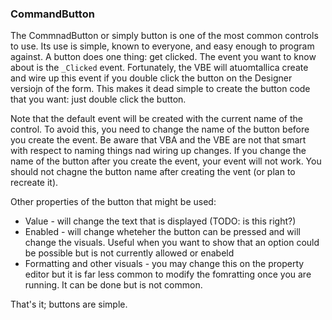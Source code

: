 ### CommandButton

The CommnadButton or simply button is one of the most common controls to use. Its use is simple, known to everyone, and easy enough to program against. A button does one thing: get clicked. The event you want to know about is the `_Clicked` event. Fortunately, the VBE will atuomtallica create and wire up this event if you double click the button on the Designer versiojn of the form. This makes it dead simple to create the button code that you want: just double click the button.

Note that the default event will be created with the current name of the control. To avoid this, you need to change the name of the button before you create the event. Be aware that VBA and the VBE are not that smart with respect to naming things nad wiring up changes. If you change the name of the button after you create the event, your event will not work. You should not chagne the button name after creating the vent (or plan to recreate it).

Other properties of the button that might be used:

- Value - will change the text that is displayed (TODO: is this right?)
- Enabled - will change wheteher the button can be pressed and will change the visuals. Useful when you want to show that an option could be possible but is not currently allowed or enabeld
- Formatting and other visuals - you may change this on the property editor but it is far less common to modify the fomratting once you are running. It can be done but is not common.

That's it; buttons are simple.
